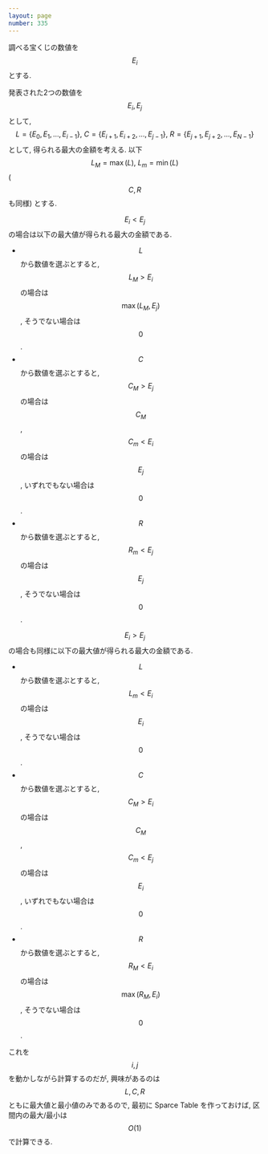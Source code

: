 ```yaml
---
layout: page
number: 335
---
```

調べる宝くじの数値を $$ E_i $$ とする.

発表された2つの数値を $$ E_i, E_j $$ として, $$ L = \{E_0,E_1,\dots,E_{i-1}\},\ C = \{E_{i+1},E_{i+2},\dots,E_{j-1}\},\ R = \{E_{j+1},E_{j+2},\dots,E_{N-1}\} $$ として, 得られる最大の金額を考える. 以下 $$ L_M = \max(L),\ L_m = \min(L) $$ ($$ C, R $$ も同様) とする.

$$ E_i \lt E_j $$ の場合は以下の最大値が得られる最大の金額である.

* $$ L $$ から数値を選ぶとすると, $$ L_M \gt E_i $$ の場合は $$ \max(L_M, E_j) $$, そうでない場合は $$ 0 $$.
* $$ C $$ から数値を選ぶとすると, $$ C_M \gt E_j $$ の場合は $$ C_M $$, $$ C_m \lt E_i $$ の場合は $$ E_j $$, いずれでもない場合は $$ 0 $$.
* $$ R $$ から数値を選ぶとすると, $$ R_m \lt E_j $$ の場合は $$ E_j $$, そうでない場合は $$ 0 $$.

$$ E_i \gt E_j $$ の場合も同様に以下の最大値が得られる最大の金額である.

* $$ L $$ から数値を選ぶとすると, $$ L_m \lt E_i $$ の場合は $$ E_i $$, そうでない場合は $$ 0 $$.
* $$ C $$ から数値を選ぶとすると, $$ C_M \gt E_i $$ の場合は $$ C_M $$, $$ C_m \lt E_j $$ の場合は $$ E_i $$, いずれでもない場合は $$ 0 $$.
* $$ R $$ から数値を選ぶとすると, $$ R_M \lt E_i $$ の場合は $$ \max(R_M, E_i) $$, そうでない場合は $$ 0 $$.

これを $$ i, j $$ を動かしながら計算するのだが, 興味があるのは $$ L, C, R $$ ともに最大値と最小値のみであるので, 最初に Sparce Table を作っておけば, 区間内の最大/最小は $$ O(1) $$ で計算できる.
